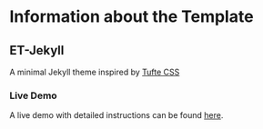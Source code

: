 # Information about the Template
## ET-Jekyll
A minimal Jekyll theme inspired by <a href="https://github.com/edwardtufte/tufte-css">Tufte CSS</a>

### Live Demo
A live demo with detailed instructions can be found <a href="https://et-jekyll.netlify.com/et-jekyll-theme/">here</a>.
